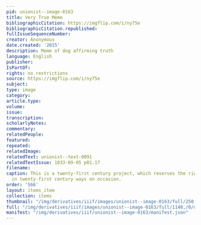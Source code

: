 ```yaml
---
pid: unionist--image-0163
title: Very True Meme
bibliographicCitation: https://imgflip.com/i/ny75e
bibliographicCitation.republished: 
fullIssueSequenceNumber: 
creator: Anonymous
date.created: '2015'
description: Meme of dog affirming truth
language: English
publisher: 
IsPartOf: 
rights: no restrictions
source: https://imgflip.com/i/ny75e
subject: 
type: image
category: 
article.type: 
volume: 
issue: 
transcription: 
scholarlyNotes: 
commentary: 
relatedPeople: 
featured: 
repeated: 
relatedImage: 
relatedText: unionist--text-0091
relatedTextIssue: 1833-09-05 p01.17
filename: 
caption: This is a twenty-first century project, which reserves the right to speak
  in twenty-first century ways on occasion.
order: '566'
layout: items_item
collection: items
thumbnail: "/img/derivatives/iiif/images/unionist--image-0163/full/250,/0/default.jpg"
full: "/img/derivatives/iiif/images/unionist--image-0163/full/1140,/0/default.jpg"
manifest: "/img/derivatives/iiif/unionist--image-0163/manifest.json"
---
```

